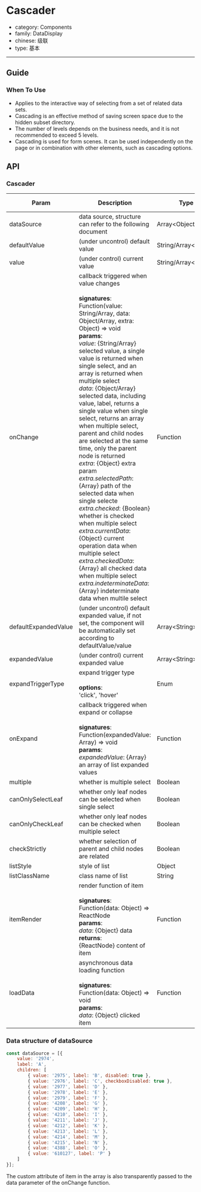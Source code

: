 # Cascader

-   category: Components
-   family: DataDisplay
-   chinese: 级联
-   type: 基本

---

## Guide

### When To Use

- Applies to the interactive way of selecting from a set of related data sets.
- Cascading is an effective method of saving screen space due to the hidden subset directory.
- The number of levels depends on the business needs, and it is not recommended to exceed 5 levels.
- Cascading is used for form scenes. It can be used independently on the page or in combination with other elements, such as cascading options.

## API

### Cascader

| Param           | Description                                                                                                                  | Type       | Default Value          |
| -------------------- | -------------------------------------------------------------------------------------------------------------------------------------------------------------------------------------------------------------------------------------------------------------------------------------------------------------------------------------------------------------------------------------------------------------------------------------------------------------------------------------------------------------------------- | ----------------------- | ------------------ |
| dataSource           | data source, structure can refer to the following document                                                                                                                                                                                                                                                                                                                                                                                                                                                                                                              | Array&lt;Object>        | \[]                |
| defaultValue         | (under uncontrol) default value                                                                                                                                                                                                                                                                                                                                                                                                                                                                                                                 | String/Array&lt;String> | null               |
| value                | (under control) current value                                                                                                                                                                                                                                                                                                                                                                                                                                                                                                                    | String/Array&lt;String> | -                  |
| onChange             | callback triggered when value changes<br><br>**signatures**:<br>Function(value: String/Array, data: Object/Array, extra: Object) => void<br>**params**:<br>_value_: {String/Array} selected value, a single value is returned when single select, and an array is returned when multiple select<br>_data_: {Object/Array} selected data, including value, label, returns a single value when single select, returns an array when multiple select, parent and child nodes are selected at the same time, only the parent node is returned<br>_extra_: {Object} extra param<br>_extra.selectedPath_: {Array} path of the selected data when single selecte<br>_extra.checked_: {Boolean} whether is checked when multiple select<br>_extra.currentData_: {Object} current operation data when multiple select<br>_extra.checkedData_: {Array} all checked data when multiple select<br>_extra.indeterminateData_: {Array} indeterminate data when multile select | Function                | -                  |
| defaultExpandedValue | (under uncontrol) default expanded value, if not set, the component will be automatically set according to defaultValue/value                                                                                                                                                                                                                                                                                                                                                                                                                                                                       | Array&lt;String>        | -                  |
| expandedValue        | (under control) current expanded value                                                                                                                                                                                                                                                                                                                                                                                                                                                                                                                | Array&lt;String>        | -                  |
| expandTriggerType    | expand trigger type<br><br>**options**:<br>'click', 'hover'                                                                                                                                                                                                                                                                                                                                                                                                                                                                                | Enum                    | 'click'            |
| onExpand             | callback triggered when expand or collapse<br><br>**signatures**:<br>Function(expandedValue: Array) => void<br>**params**:<br>_expandedValue_: {Array} an array of list expanded values                                                                                                                                                                                                                                                                                                                                                                                                        | Function                | -                  |
| multiple             | whether is multiple select                                                                                                                                                                                                                                                                                                                                                                                                                                                                                                                       | Boolean                 | false              |
| canOnlySelectLeaf    | whether only leaf nodes can be selected when single select                                                                                                                                                                                                                                                                                                                                                                                                                                                                                                              | Boolean                 | false              |
| canOnlyCheckLeaf     | whether only leaf nodes can be checked when multiple select                                                                                                                                                                                                                                                                                                                                                                                                                                                                                                              | Boolean                 | false              |
| checkStrictly        | whether selection of parent and child nodes are related                                                                                                                                                                                                                                                                                                                                                                                                                                                                                                                | Boolean                 | false              |
| listStyle            | style of list                                                                                                                                                                                                                                                                                                                                                                                                                                                                                                                   | Object                  | -                  |
| listClassName        | class name of list                                                                                                                                                                                                                                                                                                                                                                                                                                                                                                                     | String                  | -                  |
| itemRender           | render function of item<br><br>**signatures**:<br>Function(data: Object) => ReactNode<br>**params**:<br>_data_: {Object} data<br>**returns**:<br>{ReactNode} content of item<br>                                                                                                                                                                                                                                                                                                                                                                                     | Function                | item => item.label |
| loadData             | asynchronous data loading function<br><br>**signatures**:<br>Function(data: Object) => void<br>**params**:<br>_data_: {Object} clicked item                                                                                                                                                                                                                                                                                                                                                                                                                       | Function                | -                  |

<!-- api-extra-start -->

### Data structure of dataSource

```js
const dataSource = [{
    value: '2974',
    label: 'A',
    children: [
        { value: '2975', label: 'B', disabled: true },
        { value: '2976', label: 'C', checkboxDisabled: true },
        { value: '2977', label: 'D' },
        { value: '2978', label: 'E' },
        { value: '2979', label: 'F' },
        { value: '4208', label: 'G' },
        { value: '4209', label: 'H' },
        { value: '4210', label: 'I' },
        { value: '4211', label: 'J' },
        { value: '4212', label: 'K' },
        { value: '4213', label: 'L' },
        { value: '4214', label: 'M' },
        { value: '4215', label: 'N' },
        { value: '4388', label: 'O' },
        { value: '610127', label: 'P' }
    ]
}];
```

The custom attribute of item in the array is also transparently passed to the data parameter of the onChange function.

<!-- api-extra-end -->
